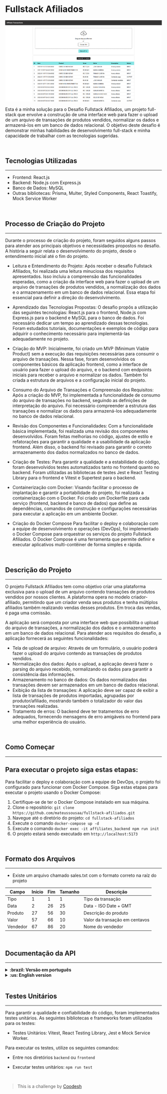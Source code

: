 # Fullstack Afiliados

![Fullstack Afiliados](./frontend/public/affiliatePrint.png)

Esta é a minha solução para o Desafio Fullstack Afiliados, um projeto full-stack que envolve a construção de uma interface web para fazer o upload de um arquivo de transações de produtos vendidos, normalizar os dados e armazená-los em um banco de dados relacional. O objetivo deste desafio é demonstrar minhas habilidades de desenvolvimento full-stack e minha capacidade de trabalhar com as tecnologias sugeridas.

<br>

## Tecnologias Utilizadas
---

- Frontend: React.js
- Backend: Node.js com Express.js
- Banco de Dados: MySQL
- Outras bibliotecas: Prisma, Multer, Styled Components, React Toastify, Mock Service Worker

<br>

## Processo de Criação do Projeto
---

Durante o processo de criação do projeto, foram seguidos alguns passos para atender aos principais objetivos e necessidades propostos no desafio. A história a seguir relata o desenvolvimento do projeto, desde o entendimento inicial até o fim do projeto.

- Leitura e Entendimento do Projeto:
Após receber o desafio Fullstack Afiliados, foi realizada uma leitura minuciosa dos requisitos apresentados. Isso incluiu a compreensão das funcionalidades esperadas, como a criação da interface web para fazer o upload de um arquivo de transações de produtos vendidos, a normalização dos dados e o armazenamento em um banco de dados relacional. Essa etapa foi essencial para definir a direção do desenvolvimento.

- Aprendizado das Tecnologias Propostas:
O desafio propôs a utilização das seguintes tecnologias: React.js para o frontend, Node.js com Express.js para o backend e MySQL para o banco de dados. Foi necessário dedicar um tempo ao aprendizado dessas tecnologias. Foram estudados tutoriais, documentações e exemplos de código para adquirir o conhecimento necessário para implementá-las adequadamente no projeto.

- Criação do MVP:
Inicialmente, foi criado um MVP (Minimum Viable Product) sem a execução das requisições necessárias para consumir o arquivo de transações. Nessa fase, foram desenvolvidos os componentes básicos da aplicação frontend, como a interface de usuário para fazer o upload do arquivo, e o backend com endpoints iniciais para receber o arquivo e normalizar os dados. Também foi criada a estrutura de arquivos e a configuração inicial do projeto.

- Consumo do Arquivo de Transações e Compreensão dos Requisitos:
Após a criação do MVP, foi implementada a funcionalidade de consumo do arquivo de transações no backend, seguindo as definições de interpretação do arquivo. Foi necessário compreender a estrutura das transações e normalizar os dados para armazená-los adequadamente no banco de dados relacional.

- Revisão dos Componentes e Funcionalidades:
Com a funcionalidade básica implementada, foi realizada uma revisão dos componentes desenvolvidos. Foram feitas melhorias no código, ajustes de estilo e refatorações para garantir a qualidade e a usabilidade da aplicação frontend. Além disso, o backend foi revisado para garantir o correto armazenamento dos dados normalizados no banco de dados.

- Criação de Testes:
Para garantir a qualidade e a estabilidade do código, foram desenvolvidos testes automatizados tanto no frontend quanto no backend. Foram utilizadas as bibliotecas de testes Jest e React Testing Library para o frontend e Vitest e Supertest para o backend.

- Containerização com Docker:
Visando facilitar o processo de implantação e garantir a portabilidade do projeto, foi realizada a containerização com o Docker. Foi criado um Dockerfile para cada serviço (frontend, backend e banco de dados) que define as dependências, comandos de construção e configurações necessárias para executar a aplicação em um ambiente Docker.

- Criação do Docker Compose
Para facilitar o deploy e colaboração com a equipe de desenvolvimento e operações (DevOps), foi implementado o Docker Compose para orquestrar os serviços do projeto Fullstack Afiliados. O Docker Compose é uma ferramenta que permite definir e executar aplicativos multi-contêiner de forma simples e rápida.

<br>

## Descrição do Projeto
---

O projeto Fullstack Afiliados tem como objetivo criar uma plataforma exclusiva para o upload de um arquivo contendo transações de produtos vendidos por nossos clientes. A plataforma opera no modelo criador-afiliado, permitindo que um criador venda seus produtos e tenha múltiplos afiliados também realizando vendas desses produtos. Em troca das vendas, é paga uma comissão.

A aplicação será composta por uma interface web que possibilita o upload do arquivo de transações, a normalização dos dados e o armazenamento em um banco de dados relacional. Para atender aos requisitos do desafio, a aplicação fornecerá as seguintes funcionalidades:

- Tela de upload de arquivo: Através de um formulário, o usuário poderá fazer o upload do arquivo contendo as transações de produtos vendidos.
- Normalização dos dados: Após o upload, a aplicação deverá fazer o parsing do arquivo recebido, normalizando os dados para garantir a consistência das informações.
- Armazenamento no banco de dados: Os dados normalizados das transações devem ser armazenados em um banco de dados relacional.
- Exibição da lista de transações: A aplicação deve ser capaz de exibir a lista de transações de produtos importadas, agrupadas por produtor/afiliado, mostrando também o totalizador do valor das transações realizadas.
- Tratamento de erros: O backend deve ter tratamentos de erro adequados, fornecendo mensagens de erro amigáveis no frontend para uma melhor experiência do usuário.

<br>

## Como Começar
---

## Para executar o projeto siga estas etapas:

Para facilitar o deploy e colaboração com a equipe de DevOps, o projeto foi configurado para funcionar com Docker Compose. Siga estas etapas para executar o projeto usando o Docker Compose:

1. Certifique-se de ter o Docker Compose instalado em sua máquina.
2. Clone o repositório: `git clone https://github.com/mateussousaa/fullstack-afiliados.git`
3. Navegue até o diretório do projeto: `cd fullstack-afiliados`
4. Execute o comando `docker-compose up -d`
5. Execute o comando `docker exec -it affiliates_backend npm run init`
6. O projeto estará sendo executado em `http://localhost:5173`

<br>

## Formato dos Arquivos
---

- Existe um arquivo chamado sales.txt com o formato correto na raíz do projeto

| Campo    | Início | Fim | Tamanho | Descrição                      |
| -------- | ------ | --- | ------- | ------------------------------ |
| Tipo     | 1      | 1   | 1       | Tipo da transação              |
| Data     | 2      | 26  | 25      | Data - ISO Date + GMT          |
| Produto  | 27     | 56  | 30      | Descrição do produto           |
| Valor    | 57     | 66  | 10      | Valor da transação em centavos |
| Vendedor | 67     | 86  | 20      | Nome do vendedor               |

<br>

## Documentação da API
---

<details>

<summary><strong>:brazil: Versão em português</strong></summary>

## Transações

### Insere as transações

- Requisição (content-type: multipart/form-data)

```http
  POST /upload
```

- Resposta

```
{
  "message": "Transactions were inserted"
}
```

### Lista as transações


```http
  GET /
```

- Resposta

```

"message": [
  {
    "id": 1,
    "date": "2022-01-15T22:20:30.000Z",
    "product": "CURSO DE BEM-ESTAR",
    "value": 12750,
    "seller": "JOSE CARLOS",
    "typeId": 1,
    "type": {
	  "id": 1,
	  "description": "Venda produtor",
	  "nature": "INPUT",
	  "signal": "POSITIVE"
    }
  },
  {
    "id": 2,
    "date": "2021-12-03T14:46:02.000Z",
    "product": "DOMINANDO INVESTIMENTOS",
    "value": 50000,
    "seller": "MARIA CANDIDA",
    "typeId": 1,
    "type": {
	  "id": 1,
	  "description": "Venda produtor",
	  "nature": "INPUT",
	  "signal": "POSITIVE"
    }
  }
]
```

</br>

</details>

<details>

<summary><strong>:us: English version</strong></summary>

## Transactions

### Insert Transactions

- Request (content-type: multipart/form-data)

```http
  POST /upload
```

- Response

```
{
  "message": "Transactions were inserted"
}
```

### List Transactions


```http
  GET /
```

- Response

```

"message": [
  {
    "id": 1,
    "date": "2022-01-15T22:20:30.000Z",
    "product": "CURSO DE BEM-ESTAR",
    "value": 12750,
    "seller": "JOSE CARLOS",
    "typeId": 1,
    "type": {
	  "id": 1,
	  "description": "Venda produtor",
	  "nature": "INPUT",
	  "signal": "POSITIVE"
    }
  },
  {
    "id": 2,
    "date": "2021-12-03T14:46:02.000Z",
    "product": "DOMINANDO INVESTIMENTOS",
    "value": 50000,
    "seller": "MARIA CANDIDA",
    "typeId": 1,
    "type": {
	  "id": 1,
	  "description": "Venda produtor",
	  "nature": "INPUT",
	  "signal": "POSITIVE"
    }
  }
]
```

</br>

</details>

</br>

## Testes Unitários
---

Para garantir a qualidade e confiabilidade do código, foram implementados testes unitários. As seguintes bibliotecas e frameworks foram utilizados para os testes:

- Testes Unitários: Vitest, React Testing Library, Jest e Mock Service Worker.

Para executar os testes, utilize os seguintes comandos:

- Entre nos diretórios `backend` ou `frontend`

- Executar testes unitários: `npm run test`

<br>

>  This is a challenge by [Coodesh](https://coodesh.com/)
